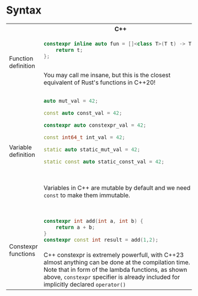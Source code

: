 # Syntax

<table>
<tr>
    <th></th>
    <th>C++</th>
    <th>Rust</th>
</tr>


  <tr>
    <td rowspan="2">Function definition</td>
    <td>

```cpp
constexpr inline auto fun = []<class T>(T t) -> T {
    return t;
};
```   
   </td>
    <td>

```rust
fn fun<T>(t: T) -> T {
    t // `return` keyword is optional
}
```
   </td>
  </tr>
  <tr>
    <td>
    You may call me insane, but this is the closest equivalent of Rust's functions in C++20!
    </td>
    <td>
    Each function is Rust has it's own, unique type -- like lambda funcions in C++. It provides several benefits for inlining and compiler optimizations, but has implications on the compilation time and binary size
    </td>
  </tr>

  <tr>
    <td rowspan="2">Variable definition</td>
    <td>

```cpp
auto mut_val = 42;

const auto const_val = 42;

constexpr auto constexpr_val = 42;

const int64_t int_val = 42;

static auto static_mut_val = 42;

static const auto static_const_val = 42;
```   
   </td>
    <td>

```rust
let mut mut_val = 42;

let const_val = 42; 

let int_val: i64 = 42; // explicit type

const CONSTEXPR_VAL: i32 = 42; // `const` is used for constexpr values.

static mut STATIC_MUT_VAL: i32 = 42; 
static STATIC_CONST_VAL: i32 = 42;
```
   </td>
  </tr>
  <tr>
    <td>
    Variables in C++ are mutable by default and we need <code>const</code> to make them immutable.
    </td>
    <td>
    In Rust the defaults are reversed -- variables are immutable by default, use <code>mut</code> to make them mutable.
   For <code>const</code> and <code>static</code> variables, Rust requires explicit type annotations. Also Rust linters, by default, want to see <code>SCREAMING_SNAKE_CASE</code> for them -- because they are usually require extra attention. Especially static variables. 
    </td>
  </tr>




  <tr>
    <td rowspan="2">Constexpr functions</td>
    <td>

```cpp
constexpr int add(int a, int b) {
    return a + b;
}
constexpr const int result = add(1,2); 
```   

   </td>
    <td>

```rust
const fn add(a: i32, b: i32) -> i32 {
    a + b
}
const RESULT: i32 = add(1, 2);
```
   </td>
  </tr>
  <tr>
    <td>
    C++ constexpr is extremely powerfull, with C++23 almost anything can be done at the compilation time.
    <br>
    Note that in form of the lambda functions, as shown above, <code>constexpr</code> specifier is already included for implicitly declared <code>operator()</code>
    </td>
    <td>
    Constants and statics in Rust can be initiailed only with constant expressions, e.g. functions that are makred with <code>const</code>. const functions are similat to C++ constexpr functions, but they are much more limited. E.g. there are no compile-time allocations, `for` loops are not supported in const context. See <a href="https://doc.rust-lang.org/reference/const_eval.html">Rust reference</a> for more details.
    </td>
  </tr>


</table>